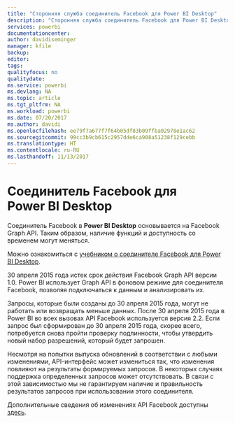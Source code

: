 ```yaml
---
title: "Сторонняя служба соединитель Facebook для Power BI Desktop"
description: "Сторонняя служба соединитель Facebook для Power BI Desktop"
services: powerbi
documentationcenter: 
author: davidiseminger
manager: kfile
backup: 
editor: 
tags: 
qualityfocus: no
qualitydate: 
ms.service: powerbi
ms.devlang: NA
ms.topic: article
ms.tgt_pltfrm: NA
ms.workload: powerbi
ms.date: 07/20/2017
ms.author: davidi
ms.openlocfilehash: ee79f7a677f7f64b05df83b09ffba02978e1ac62
ms.sourcegitcommit: 99cc3b9cb615c2957dde6ca908a51238f129cebb
ms.translationtype: HT
ms.contentlocale: ru-RU
ms.lasthandoff: 11/13/2017
---
```

# <a name="facebook-connector-for-power-bi-desktop"></a>Соединитель Facebook для Power BI Desktop
Соединитель Facebook в **Power BI Desktop** основывается на Facebook Graph API. Таким образом, наличие функций и доступность со временем могут меняться.

Можно ознакомиться с [учебником о соединителе Facebook для Power BI Desktop](desktop-tutorial-facebook-analytics.md).

30 апреля <sup></sup>2015 года истек срок действия Facebook Graph API версии 1.0. Power BI использует Graph API в фоновом режиме для соединителя Facebook, позволяя подключаться к данным и анализировать их.

Запросы, которые были созданы до 30 апреля <sup></sup>2015 года, могут не работать или возвращать меньше данных. После 30 апреля <sup></sup>2015 года в Power BI во всех вызовах API Facebook используется версия 2.2. Если запрос был сформирован до 30 апреля 2015 года, скорее всего, потребуется снова пройти проверку подлинности, чтобы утвердить новый набор разрешений, который будет запрошен.

Несмотря на попытки выпуска обновлений в соответствии с любыми изменениями, API-интерфейс может измениться так, что изменения повлияют на результаты формируемых запросов. В некоторых случаях поддержка определенных запросов может отсутствовать. В связи с этой зависимостью мы не гарантируем наличие и правильность результатов запросов при использовании этого соединителя.

Дополнительные сведения об изменениях API Facebook доступны [здесь](https://developers.facebook.com/docs/apps/changelog#v2_0).

